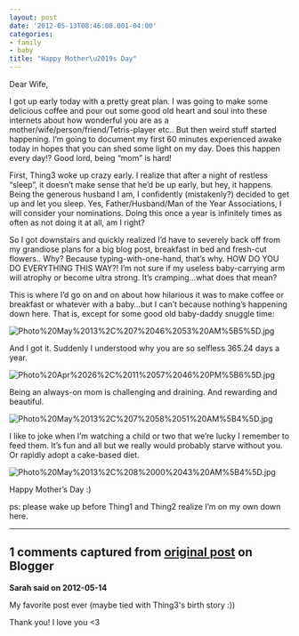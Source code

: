 ```yaml
---
layout: post
date: '2012-05-13T08:46:00.001-04:00'
categories:
- family
- baby
title: "Happy Mother\u2019s Day"
---
```



Dear Wife,

I got up early today with a pretty great plan. I was going to make some delicious coffee and pour out some good old heart and soul into these internets about how wonderful you are as a mother/wife/person/friend/Tetris-player etc.. But then weird stuff started happening. I’m going to document my first 60 minutes experienced awake today in hopes that you can shed some light on my day. Does this happen every day!? Good lord, being “mom” is hard!

First, Thing3 woke up crazy early. I realize that after a night of restless “sleep”, it doesn’t make sense that he’d be up early, but hey, it happens. Being the generous husband I am, I confidently (mistakenly?) decided to get up and let you sleep. Yes, Father/Husband/Man of the Year Associations, I will consider your nominations. Doing this once a year is infinitely times as often as not doing it at all, am I right?

So I got downstairs and quickly realized I’d have to severely back off from my grandiose plans for a big blog post, breakfast in bed and fresh-cut flowers.. Why? Because typing-with-one-hand, that’s why. HOW DO YOU DO EVERYTHING THIS WAY?! I’m not sure if my useless baby-carrying arm will atrophy or become ultra strong. It’s cramping…what does that mean?

This is where I’d go on and on about how hilarious it was to make coffee or breakfast or whatever with a baby…but I can’t because nothing’s happening down here. That is, except for some good old baby-daddy snuggle time:

![Photo%20May%2013%2C%207%2046%2053%20AM%5B5%5D.jpg](Photo%20May%2013%2C%207%2046%2053%20AM%5B5%5D.jpg)

And I got it. Suddenly I understood why you are so selfless 365.24 days a year.

![Photo%20Apr%2026%2C%2011%2057%2046%20PM%5B6%5D.jpg](Photo%20Apr%2026%2C%2011%2057%2046%20PM%5B6%5D.jpg)

Being an always-on mom is challenging and draining. And rewarding and beautiful.  

![Photo%20May%2013%2C%207%2058%2051%20AM%5B4%5D.jpg](Photo%20May%2013%2C%207%2058%2051%20AM%5B4%5D.jpg)

I like to joke when I’m watching a child or two that we’re lucky I remember to feed them. It’s fun and all but we really would probably starve without you. Or rapidly adopt a cake-based diet.

![Photo%20May%2013%2C%208%2000%2043%20AM%5B4%5D.jpg](Photo%20May%2013%2C%208%2000%2043%20AM%5B4%5D.jpg)

Happy Mother’s Day :)

ps: please wake up before Thing1 and Thing2 realize I’m on my own down here.

---

## 1 comments captured from [original post](https://blog.wassupy.com/2012/05/happy-mothers-day.html) on Blogger

**Sarah said on 2012-05-14**

My favorite post ever (maybe tied with Thing3's birth story :))

Thank you! I love you <3

